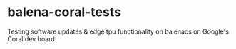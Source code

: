 # balena-coral-tests
Testing software updates &amp; edge tpu functionality on balenaos on Google's Coral dev board.
